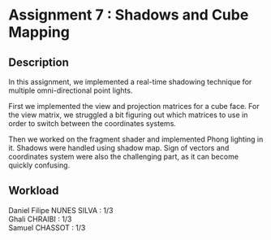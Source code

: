 # Assignment 7 : Shadows and Cube Mapping

## Description

In this assignment, we implemented a real-time shadowing technique for multiple omni-directional point lights.

First we implemented the view and projection matrices for a cube face. For the view matrix, we struggled a bit figuring out which matrices to use in order to switch between the coordinates systems.

Then we worked on the fragment shader and implemented Phong lighting in it. Shadows were handled using shadow map. Sign of vectors and coordinates system were also the challenging part, as it can become quickly confusing. 

## Workload
Daniel Filipe NUNES SILVA : 1/3  
Ghali CHRAIBI : 1/3  
Samuel CHASSOT : 1/3  

